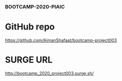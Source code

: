 ### BOOTCAMP-2020-PIAIC
# GitHub repo
 https://github.com/AimanShafaat/bootcamp-project003
# SURGE URL
 http://bootcamp_2020_project003.surge.sh/
